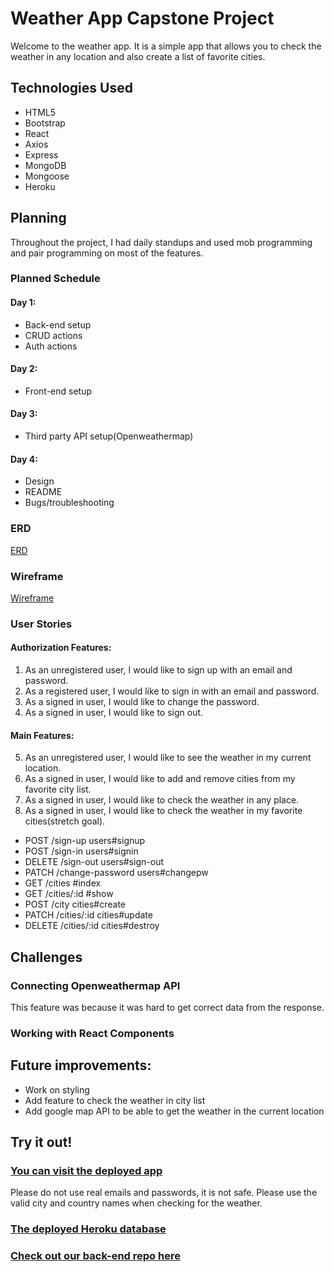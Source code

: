 # Weather App Capstone Project

Welcome to the weather app. It is a simple app that allows you to check the weather in any location and also create a list of favorite cities.

## Technologies Used

* HTML5
* Bootstrap
* React
* Axios
* Express
* MongoDB
* Mongoose
* Heroku

## Planning

Throughout the project, I had daily standups and used mob programming and pair programming on most of the features.

### Planned Schedule

#### Day 1:
- Back-end setup
- CRUD actions
- Auth actions

#### Day 2:
- Front-end setup

#### Day 3:
- Third party API setup(Openweathermap)

#### Day 4:
- Design
- README
- Bugs/troubleshooting

### ERD
[ERD](https://imgur.com/4RiSeYc)

### Wireframe
[Wireframe](https://imgur.com/A9yUF9l)

### User Stories

#### Authorization Features:
1. As an unregistered user, I would like to sign up with an email and password.
2. As a registered user, I would like to sign in with an email and password.
3. As a signed in user, I would like to change the password.
4. As a signed in user, I would like to sign out.

#### Main Features:
5. As an unregistered user, I would like to see the weather in my current location.
6. As a signed in user, I would like to add and remove cities from my favorite city list.
7. As a signed in user, I would like to check the weather in any place.
8. As a signed in user, I would like to check the weather in my favorite cities(stretch goal).


- POST /sign-up users#signup
- POST /sign-in users#signin
- DELETE /sign-out users#sign-out
- PATCH /change-password users#changepw
- GET /cities #index
- GET /cities/:id #show
- POST /city cities#create
- PATCH /cities/:id cities#update
- DELETE /cities/:id cities#destroy

## Challenges

### Connecting Openweathermap API
This feature was because it was hard to get correct data from the response.

### Working with React Components

## Future improvements:
* Work on styling
* Add feature to check the weather in city list
* Add google map API to be able to get the weather in the current location

## Try it out!

### [You can visit the deployed app](https://yura85.github.io/weather-app-client/)
Please do not use real emails and passwords, it is not safe.
Please use the valid city and country names when checking for the weather.

### [The deployed Heroku database](https://dry-badlands-54670.herokuapp.com/)

### [Check out our back-end repo here](https://github.com/yura85/weather-app-api)
